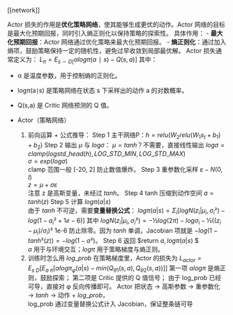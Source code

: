 [[network]]

Actor 损失的作用是**优化策略网络**，使其能够生成更优的动作。Actor 网络的目标是最大化预期回报，同时引入熵正则化以保持策略的探索性。
具体作用：
	- **最大化预期回报**：Actor 网络通过优化策略来最大化预期回报。
	- **熵正则化**：通过加入熵项，鼓励策略保持一定的随机性，避免过早收敛到局部最优解。
Actor 损失通常定义为： $L_π​=E_{s∼D​[}αlogπ(a∣s)−Q(s,a)]$ 其中：
- α 是温度参数，用于控制熵的正则化。
- logπ(a∣s) 是策略网络在状态 s 下采样出的动作 a 的对数概率。
- Q(s,a) 是 Critic 网络预测的 Q 值。

- Actor（策略网络）
	1. 前向运算 + 公式推导：
		Step 1 主干网络P：$h = relu(W_{2}  relu(W_{1}  s_t + b_{1}) + b_{2})$
		Step 2 输出 $μ$ 与 $log σ$：
			$μ      = tanh$？不需要，直接线性输出
			$log σ  = clamp(logstd\_head(h), LOG\_STD\_MIN, LOG\_STD\_MAX)$   
			$σ      = exp(log σ)$                                        
			clamp 范围一般 [-20, 2] 防止数值爆炸。
		Step 3 重参数化采样
			$ε - N(0, I)$                                 
			$z  = μ + σ  ε$              
			注意 z 是高斯变量，未经过 $tanh$。
		Step 4 tanh 压缩到动作空间
			$a = tanh(z)$
		Step 5 计算 $log π(a|s)$  
			由于 $tanh$ 不可逆，需要**变量替换公式**：
			$log π(a|s) = Σ_i [ log N(z_i | μ_i, σ_i²) - log(1 - a_i² + 1e-6) ]$ 
			其中
			$log N(z_i | μ_i, σ_i²) = -½log(2π) - log σ_i - ½((z_i - μ_i)/σ_i)²$ 
			1e-6 防止除零。因为 $tanh$ 单调，Jacobian 项就是 $-log(1 - tanh²(z)) = -log(1 - a²)$。
		Step 6 返回
			$return $a, log π(a|s)$ $		
			$a$ 用于与环境交互；$log π$ 用于策略梯度与熵正则。
	2. 训练时怎么用 $log\_prob$
		在策略梯度里，Actor 的损失为
		$L_{actor} = E_{s~D}[ E_{a~π}[ α log π_φ(a|s) - min(Q_{θ1}(s,a), Q_{θ2}(s,a)) ] ]$
		第一项 $α log π$ 是熵正则，鼓励探索；
		第二项是 Critic 提供的 Q 值信号；
		由于 log_prob 已经可导，直接对 φ 反向传播即可。
	Actor 把状态 → 高斯参数 → 重参数化 → $tanh$ → 动作 + $log\_prob$，  
	log_prob 通过变量替换公式计入 Jacobian，保证整条链可导